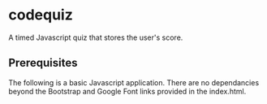 # codequiz
A timed Javascript quiz that stores the user's score. 

## Prerequisites
The following is a basic Javascript application. There are no dependancies beyond the Bootstrap and Google Font links provided in the index.html.

